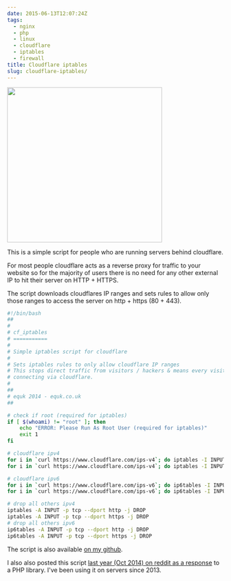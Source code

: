 ```yaml
---
date: 2015-06-13T12:07:24Z
tags:
  - nginx
  - php
  - linux
  - cloudflare
  - iptables
  - firewall
title: Cloudflare iptables
slug: cloudflare-iptables/
---
```


<p class="text-center"><img width="360px" src="/media/images/2015/06/cf-logo-v-rgb_m.png" alt=""></p>

This is a simple script for people who are running servers behind cloudflare.

For most people cloudflare acts as a reverse proxy for traffic to your website so for the majority of users there is no need for any other external IP to hit their server on HTTP + HTTPS.

The script downloads cloudflares IP ranges and sets rules to allow only those ranges to access the server on http + https (80 + 443).

```bash
#!/bin/bash
##
#
# cf_iptables
# ===========
#
# Simple iptables script for cloudflare
#
# Sets iptables rules to only allow cloudflare IP ranges
# This stops direct traffic from visitors / hackers & means every visitor is
# connecting via cloudflare.
#
##
# equk 2014 - equk.co.uk
##

# check if root (required for iptables)
if [ $(whoami) != "root" ]; then
    echo "ERROR: Please Run As Root User (required for iptables)"
    exit 1
fi

# cloudflare ipv4
for i in `curl https://www.cloudflare.com/ips-v4`; do iptables -I INPUT -p tcp -s $i --dport http -j ACCEPT; done
for i in `curl https://www.cloudflare.com/ips-v4`; do iptables -I INPUT -p tcp -s $i --dport https -j ACCEPT; done

# cloudflare ipv6
for i in `curl https://www.cloudflare.com/ips-v6`; do ip6tables -I INPUT -p tcp -s $i --dport http -j ACCEPT; done
for i in `curl https://www.cloudflare.com/ips-v6`; do ip6tables -I INPUT -p tcp -s $i --dport https -j ACCEPT; done

# drop all others ipv4
iptables -A INPUT -p tcp --dport http -j DROP
iptables -A INPUT -p tcp --dport https -j DROP
# drop all others ipv6
ip6tables -A INPUT -p tcp --dport http -j DROP
ip6tables -A INPUT -p tcp --dport https -j DROP
```

The script is also available <a href="https://github.com/equk/linux/blob/master/scripts/cf_iptables.sh" target="_blank">on my <i class="fa-brands fa-github"></i>github</a>.

I also also posted this script <a href="https://www.reddit.com/r/webdev/comments/2i7wa9/behind_proxy_cloudflare_cdn_just_give_me_the/" target="_blank">last year (Oct 2014) on reddit as a response</a> to a PHP library.
I've been using it on servers since 2013.
